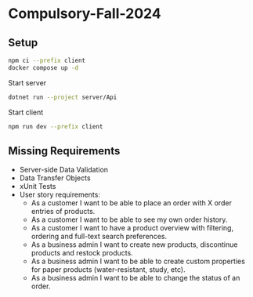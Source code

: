 # Compulsory-Fall-2024
## Setup

```sh
npm ci --prefix client
docker compose up -d
```

Start server

```sh
dotnet run --project server/Api
```

Start client

```sh
npm run dev --prefix client
```



## Missing Requirements
- Server-side Data Validation
- Data Transfer Objects
- xUnit Tests
- User story requirements:
    - As a customer I want to be able to place an order with X order entries of products.
    - As a customer I want to be able to see my own order history.
    - As a customer I want to have a product overview with filtering, ordering and full-text search preferences.
    - As a business admin I want to create new products, discontinue products and restock products.
    - As a business admin I want to be able to create custom properties for paper products (water-resistant, study, etc).
    - As a business admin I want to be able to change the status of an order.
